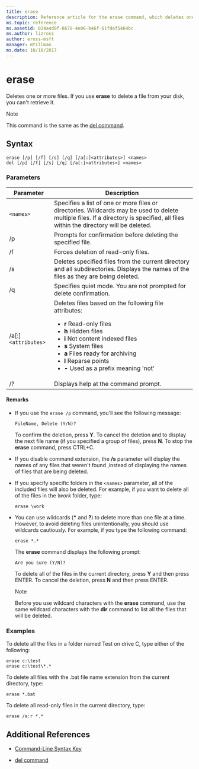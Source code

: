 ```yaml
---
title: erase
description: Reference article for the erase command, which deletes one or more files.
ms.topic: reference
ms.assetid: 024a4d0f-8679-4e06-b46f-61fdaf5464bc
ms.author: lizross
author: eross-msft
manager: mtillman
ms.date: 10/16/2017
---
```


# erase

Deletes one or more files. If you use **erase** to delete a file from your disk, you can't retrieve it.

> [!NOTE]
> This command is the same as the [del command](del.md).

## Syntax

```
erase [/p] [/f] [/s] [/q] [/a[:]<attributes>] <names>
del [/p] [/f] [/s] [/q] [/a[:]<attributes>] <names>
```

### Parameters

| Parameter | Description |
| --------- | ----------- |
| `<names>` | Specifies a list of one or more files or directories. Wildcards may be used to delete multiple files. If a directory is specified, all files within the directory will be deleted. |
| /p | Prompts for confirmation before deleting the specified file. |
| /f | Forces deletion of read-only files. |
| /s | Deletes specified files from the current directory and all subdirectories. Displays the names of the files as they are being deleted. |
| /q | Specifies quiet mode. You are not prompted for delete confirmation. |
| /a[:]`<attributes>` | Deletes files based on the following file attributes:<ul><li>**r** Read-only files</li><li>**h** Hidden files</li><li>**i** Not content indexed files</li><li>**s** System files</li><li>**a** Files ready for archiving</li><li>**l** Reparse points</li><li>**-** Used as a prefix meaning 'not'</li></ul> |
| /? | Displays help at the command prompt. |

#### Remarks

- If you use the `erase /p` command, you'll see the following message:

    `FileName, Delete (Y/N)?`

    To confirm the deletion, press **Y**. To cancel the deletion and to display the next file name (if you specified a group of files), press **N**. To stop the **erase** command, press CTRL+C.

- If you disable command extension, the **/s** parameter will display the names of any files that weren't found ,instead of displaying the names of files that are being deleted.

- If you specify specific folders in the `<names>` parameter, all of the included files will also be deleted. For example, if you want to delete all of the files in the *\work* folder, type:

  ```
  erase \work
  ```

- You can use wildcards (**&#42;** and **?**) to delete more than one file at a time. However, to avoid deleting files unintentionally, you should use wildcards cautiously. For example, if you type the following command:

  ```
  erase *.*
  ```

  The **erase** command displays the following prompt:

  `Are you sure (Y/N)?`

  To delete all of the files in the current directory, press **Y** and then press ENTER. To cancel the deletion, press **N** and then press ENTER.

  > [!NOTE]
  > Before you use wildcard characters with the **erase** command, use the same wildcard characters with the **dir** command to list all the files that will be deleted.

### Examples

To delete all the files in a folder named Test on drive C, type either of the following:

```
erase c:\test
erase c:\test\*.*
```

To delete all files with the .bat file name extension from the current directory, type:

```
erase *.bat
```

To delete all read-only files in the current directory, type:

```
erase /a:r *.*
```

## Additional References

- [Command-Line Syntax Key](command-line-syntax-key.md)

- [del command](del.md)
